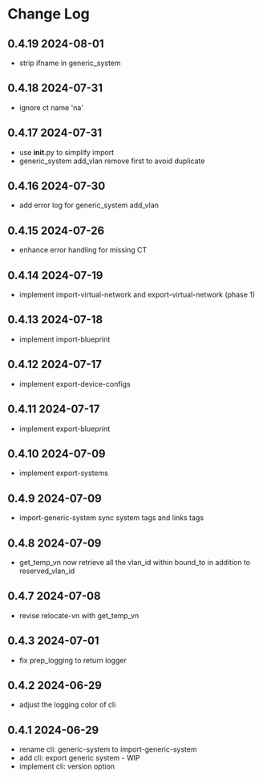 # Change Log

## 0.4.19 2024-08-01
- strip ifname in generic_system

## 0.4.18 2024-07-31
- ignore ct name 'na'

## 0.4.17 2024-07-31
- use __init__.py to simplify import 
- generic_system add_vlan remove first to avoid duplicate

## 0.4.16 2024-07-30
- add error log for generic_system add_vlan 

## 0.4.15 2024-07-26
- enhance error handling for missing CT
 
## 0.4.14 2024-07-19
- implement import-virtual-network and export-virtual-network (phase 1)

## 0.4.13 2024-07-18
- implement import-blueprint

## 0.4.12 2024-07-17
- implement export-device-configs

## 0.4.11 2024-07-17
- implement export-blueprint

## 0.4.10 2024-07-09
- implement export-systems

## 0.4.9 2024-07-09
- import-generic-system sync system tags and links tags

## 0.4.8 2024-07-09
- get_temp_vn now retrieve all the vlan_id within bound_to in addition to reserved_vlan_id

## 0.4.7 2024-07-08
- revise relocate-vn with get_temp_vn

## 0.4.3 2024-07-01
- fix prep_logging to return logger

## 0.4.2 2024-06-29
- adjust the logging color of cli

## 0.4.1 2024-06-29
- rename cli: generic-system to import-generic-system
- add cli: export generic system - WIP
- implement cli: version option

